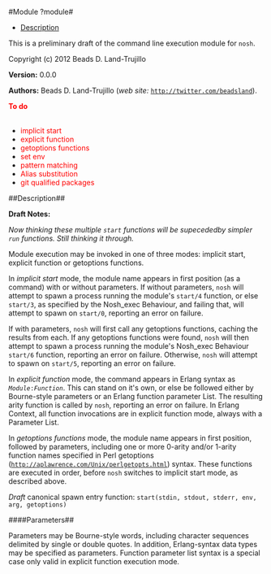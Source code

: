 

#Module ?module#
* [Description](#description)


This is a preliminary draft of the command line execution module
for `nosh`.

Copyright (c) 2012 Beads D. Land-Trujillo

__Version:__ 0.0.0

__Authors:__ Beads D. Land-Trujillo (_web site:_ [`http://twitter.com/beadsland`](http://twitter.com/beadsland)).

__<font color="red">To do</font>__
<br></br>
* <font color="red"> implicit start</font>
* <font color="red"> explicit function</font>
* <font color="red"> getoptions functions</font>
* <font color="red"> set env</font>
* <font color="red"> pattern matching</font>
* <font color="red"> Alias substitution</font>
* <font color="red"> git qualified packages</font>
<a name="description"></a>

##Description##




__Draft Notes:__



_Now thinking these multiple `start` functions will be supecededby simpler `run` functions.  Still thinking it through._



Module execution may be invoked in one of three modes:  implicit start,
explicit function or getoptions functions.



In _implicit start_ mode, the module name appears in first
position (as a command) with or without parameters.  If without
parameters, `nosh` will attempt to spawn a process running the module's
`start/4` function, or else `start/3`, as specified by the Nosh_exec
Behaviour, and failing that, will attempt to spawn on `start/0`,
reporting an error on failure.



If with parameters, `nosh` will first call any getoptions functions,
caching the results from each.  If any getoptions functions were found,
`nosh` will then attempt to spawn a process running the module's
Nosh_exec Behaviour `start/6` function, reporting an error on failure.
Otherwise, `nosh` will attempt to spawn on `start/5`, reporting an
error on failure.



In _explicit function_ mode, the command appears in Erlang syntax
as _`Module`_`:`_`Function`_.  This can stand on it's own, or
else be followed either by Bourne-style parameters or an Erlang
function parameter List.  The resulting arity function is called by
`nosh`, reporting an error on failure.  In Erlang Context, all function
invocations are in explicit function mode, always with a Parameter List.



In _getoptions functions_ mode, the module name appears in first
position, followed by parameters, including one or more 0-arity and/or
1-arity function names specified in Perl getoptions
([`http://aplawrence.com/Unix/perlgetopts.html`](http://aplawrence.com/Unix/perlgetopts.md)) syntax.  These
functions are executed in order, before `nosh` switches to implicit
start mode, as described above.



_Draft_ canonical spawn entry function:
`start(stdin, stdout, stderr, env, arg, getoptions)`



####<a name="Parameters">Parameters</a>##


Parameters may be Bourne-style words, including character sequences
delimited by single or double quotes.  In addition, Erlang-syntax data
types may be specified as parameters.  Function parameter list syntax
is a special case only valid in explicit function execution mode.